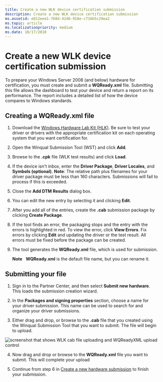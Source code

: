 ```yaml
---
title: Create a new WLK device certification submission
description: Create a new WLK device certification submission
ms.assetid: e812eee1-768d-42d6-918e-c716b5c29ea2
ms.topic: article
ms.localizationpriority: medium
ms.date: 10/17/2018
---
```


# Create a new WLK device certification submission

To prepare your Windows Server 2008 (and below) hardware for certification, you must create and submit a **WQReady.xml** file. Submitting this file allows the dashboard to test your device and return a report on its performance. The report includes a detailed list of how the device compares to Windows standards.

## Creating a WQReady.xml file

1. Download the [Windows Hardware Lab Kit (HLK)](/windows-hardware/test/hlk/index/). Be sure to test your driver or drivers with the appropriate certification kit on each operating system that you want certification for.

2. Open the Winqual Submission Tool (WST) and click **Add**.

3. Browse to the **.cpk** file (WLK test results) and click **Load**.

4. If the device isn't inbox, enter the **Driver Package**, **Driver Locales**, and **Symbols (optional)**. **Note**: The relative path plus filenames for your driver package must be less than 160 characters. Submissions will fail to process if this is exceeded.

5. Close the **Add DTM Results** dialog box.

6. You can edit the new entry by selecting it and clicking **Edit**.

7. After you add all of the entries, create the **.cab** submission package by clicking **Create Package**.

8. If the tool finds an error, the packaging stops and the entry with the errors is highlighted in red. To view the error, click **View Errors**. Fix errors by clicking **Edit** and updating the driver or the test result. All errors must be fixed before the package can be created.

9. The tool generates the **WQReady.xml** file, which is used for submission.

    **Note**  
    **WQReady.xml** is the default file name, but you can rename it.

## Submitting your file

1. Sign in to the Partner Center, and then select **Submit new hardware**. This loads the submission creation wizard.

2. In the **Packages and signing properties** section, choose a name for your driver submission. This name can be used to search for and organize your driver submissions.

3. Either drag and drop, or browse to the **.cab** file that you created using the Winqual Submission Tool that you want to submit. The file will begin to upload.

![screenshot that shows WLK cab file uploading and WQReadyXML upload control](images/upload-wlk.png)

4. Now drag and drop or browse to the **WQReady.xml** file you want to submit. This will complete your upload

5. Continue from step 6 in [Create a new hardware submission](create-a-new-hardware-submission.md) to finish your submission.
